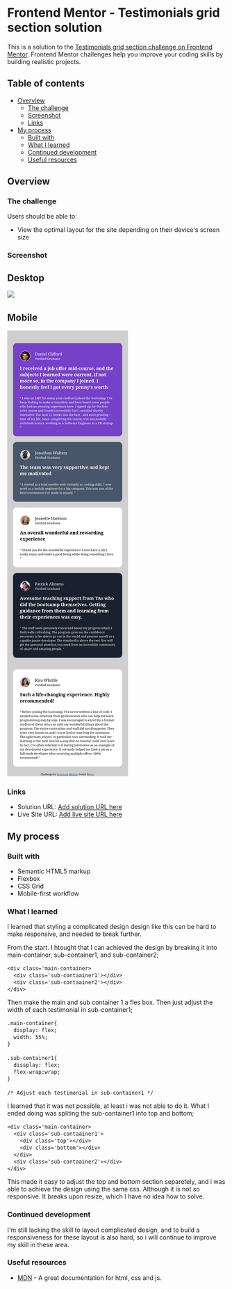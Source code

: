 # Frontend Mentor - Testimonials grid section solution

This is a solution to the [Testimonials grid section challenge on Frontend Mentor](https://www.frontendmentor.io/challenges/testimonials-grid-section-Nnw6J7Un7). Frontend Mentor challenges help you improve your coding skills by building realistic projects. 

## Table of contents

- [Overview](#overview)
  - [The challenge](#the-challenge)
  - [Screenshot](#screenshot)
  - [Links](#links)
- [My process](#my-process)
  - [Built with](#built-with)
  - [What I learned](#what-i-learned)
  - [Continued development](#continued-development)
  - [Useful resources](#useful-resources)

## Overview

### The challenge

Users should be able to:

- View the optimal layout for the site depending on their device's screen size

### Screenshot

## Desktop

![](./screenshots/deskop.png.jpg)

## Mobile

![](./screenshots/mobile.png)

### Links

- Solution URL: [Add solution URL here](https://your-solution-url.com)
- Live Site URL: [Add live site URL here](https://your-live-site-url.com)

## My process

### Built with

- Semantic HTML5 markup
- Flexbox
- CSS Grid
- Mobile-first workflow

### What I learned

I learned that styling a complicated design design like this can be hard  to make responsive, and needed to break further.

From the start. I htought that I can achieved the design by breaking it into main-container, sub-container1, and sub-container2;

```
<div class='main-container>
  <div class='sub-contaainer1'></div>
  <div class='sub-contaainer2'></div>
</div>
```

Then make the main and sub container 1 a fles box. Then just adjust the width of each testimonial in sub-container1;

```
.main-container{
  display: flex;
  width: 55%;
}

.sub-container1{
  dissplay: flex;
  flex-wrap:wrap;
}

/* Adjust each testimonial in sub-container1 */

```

I learned that it was not possible, at least i was not able to do it. What I ended doing was spliting the sub-container1 into top and bottom;

```
<div class='main-container>
  <div class='sub-contaainer1'>
    <div class='top'></div>
    <div class='bottom'></div>
  </div>
  <div class='sub-contaainer2'></div>
</div>
```

This made it easy to adjust the top and bottom section separetely, and i was able to achieve the design using the same css. Although it is not so responsive. It breaks upon resize, which I have no idea how to solve.

### Continued development

I'm still lacking the skill to layout complicated design, and to build a responsiveness for these layout is also hard, so i will continue to improve my skill in these area.

### Useful resources

- [MDN](https://developer.mozilla.org/en-US/) - A great documentation for html, css and js.